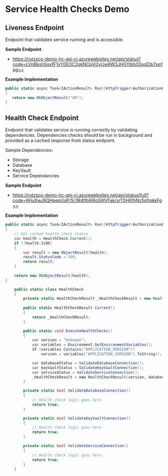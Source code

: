 # Service Health Checks Demo

## Liveness Endpoint

Endpoint that validates service running and is accessible.

**Sample Endpoint**

- https://rutzsco-demo-hc-api-ci.azurewebsites.net/api/status?code=LVnBkshSqxfF1xY0EOC2gkNCpVi2yUw8W3JHGYibhOSxdZib7xq1pg==

**Example Implementation**

```csharp
public static async Task<IActionResult> Run([HttpTrigger(AuthorizationLevel.Function, "get", Route = "status")] HttpRequest req)
{
   return new OkObjectResult("OK");
}
```

## Health Check Endpoint

Endpoint that validates service is running correctly by validating dependencies. Dependencies checks should be run in background and provided as a cached response from status endpoint.

Sample Dependencies:
- Storage
- Database
- KeyVault
- Service Dependancies

**Sample Endpoint**

- https://rutzsco-demo-hc-api-ci.azurewebsites.net/api/status/full?code=6HuXwJ6QHpepUqP/5r3R4flb9iRoS9lVFak/srT0H61hNz5pYpkkFg==

**Example Implementation**

```csharp
public static async Task<IActionResult> Run([HttpTrigger(AuthorizationLevel.Function, "get", Route = "status/full")] HttpRequest req)
{
    // Get cached health check status
    var health = HealthCheck.Current();
    if (!health.IsOK)
    {
        var result = new ObjectResult(health);
        result.StatusCode = 500;
        return result;
    }
            
    return new OkObjectResult(health);
}
```

```csharp
    public static class HealthCheck
    {
        private static HealthCheckResult _HealthCheckResult = new HealthCheckResult("Unknown",false,false,false);
        
        public static HealthCheckResult Current()
        {
            return _HealthCheckResult;
        }

        public static void ExecuteHealthChecks()
        {
            var version = "Unknown";
            var variables = Environment.GetEnvironmentVariables();
            if (variables.Contains("APPLICATION_VERSION"))
                version = variables["APPLICATION_VERSION"].ToString();

            var databaseStatus = ValidateDatabaseConnection();
            var keyVaultStatus = ValidateKeyVaultConnection();
            var serviceStatus = ValidateServiceConnection();
            _HealthCheckResult = new HealthCheckResult(version, databaseStatus, keyVaultStatus, serviceStatus);
        }

        private static bool ValidateDatabaseConnection()
        {
            // Health check logic goes here
            return true;
        }

        private static bool ValidateKeyVaultConnection()
        {
            // Health check logic goes here
            return true;
        }

        private static bool ValidateServiceConnection()
        {
            // Health check logic goes here
            return true;
        }
    }
```




